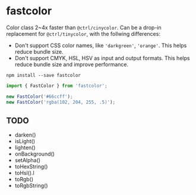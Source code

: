 # fastcolor

Color class 2~4x faster than `@ctrl/cinycolor`. Can be a drop-in replacement for `@ctrl/tinycolor`, with the follwing differences:

- Don't support CSS color names, like `'darkgreen'`, `'orange'`. This helps reduce bundle size.
- Don't support CMYK, HSL, HSV as input and output formats. This helps reduce bundle size and improve performance.

```
npm install --save fastcolor
```

```js
import { FastColor } from 'fastcolor';

new FastColor('#66ccff');
new FastColor('rgba(102, 204, 255, .5)');
```

## TODO

- darken()
- isLight()
- lighten()
- onBackground()
- setAlpha()
- toHexString()
- toHsl().l
- toRgb()
- toRgbString()
